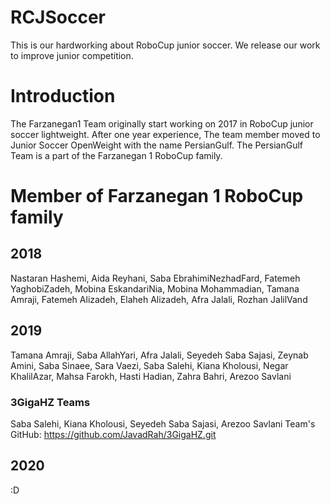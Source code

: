 # RCJSoccer
This is our hardworking about RoboCup junior soccer. We release our work to improve junior competition.

# Introduction
The Farzanegan1 Team originally start working on 2017 in RoboCup junior soccer lightweight. After one year experience, The team member moved to Junior Soccer OpenWeight with the name PersianGulf. The PersianGulf Team is a part of the Farzanegan 1 RoboCup family.

# Member of Farzanegan 1 RoboCup family
## 2018
Nastaran Hashemi, Aida Reyhani, Saba EbrahimiNezhadFard, Fatemeh YaghobiZadeh, Mobina EskandariNia, Mobina Mohammadian, Tamana Amraji, Fatemeh Alizadeh, Elaheh Alizadeh, Afra Jalali, Rozhan JalilVand

## 2019
Tamana Amraji, Saba AllahYari, Afra Jalali, Seyedeh Saba Sajasi, Zeynab Amini, Saba Sinaee, Sara Vaezi, Saba Salehi, Kiana Kholousi, Negar KhalilAzar, Mahsa Farokh, Hasti Hadian, Zahra Bahri, Arezoo Savlani

### 3GigaHZ Teams
Saba Salehi, Kiana Kholousi, Seyedeh Saba Sajasi, Arezoo Savlani
Team's GitHub:
https://github.com/JavadRah/3GigaHZ.git

## 2020
:D
